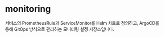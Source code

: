 # monitoring
서비스의 PrometheusRule과 ServiceMonitor를 Helm 차트로 정의하고, ArgoCD를 통해 GitOps 방식으로 관리하는 모니터링 설정 저장소입니다.
